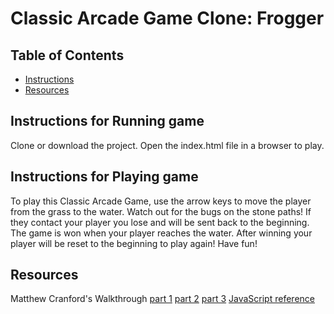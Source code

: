 # Classic Arcade Game Clone: Frogger

 ## Table of Contents

 * [Instructions](#instructions)
 * [Resources](#resources)

 ## Instructions for Running game
 Clone or download the project. Open the index.html file in a browser to play.

 ## Instructions for Playing game
 To play this Classic Arcade Game, use the arrow keys to move the player from the grass to the water. Watch out for the bugs on the stone paths! If they contact your player you lose and will be sent back to the beginning. The game is won when your player reaches the water. After winning your player will be reset
 to the beginning to play again! Have fun!

 ## Resources
 Matthew Cranford's Walkthrough
 [part 1](https://matthewcranford.com/arcade-game-walkthrough-part-1-starter-code-breakdown/)
 [part 2](https://matthewcranford.com/arcade-game-walkthrough-part-2-pseudo-code/)
 [part 3](https://matthewcranford.com/arcade-game-walkthrough-part-3-creating-a-hero/)
 [JavaScript reference](https://developer.mozilla.org/en-US/docs/Web/JavaScript/Reference)
